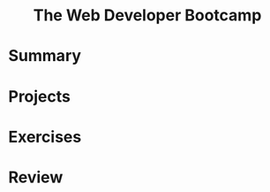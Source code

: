 <h1 align="center">The Web Developer Bootcamp</h1>

# Summary 

# Projects 

# Exercises 

# Review 

